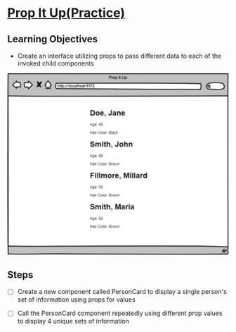 # [Prop It Up(Practice)](https://login.codingdojo.com/m/754/16723/124576)

## Learning Objectives

- Create an interface utilizing props to pass different data to each of the invoked child components

![](1696598431__propitup.png)

## Steps

- [ ] Create a new component called PersonCard to display a single person's set of information using props for values

- [ ] Call the PersonCard component repeatedly using different prop values to display 4 unique sets of information